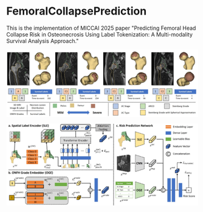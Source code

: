 # FemoralCollapsePrediction

This is the implementation of MICCAI 2025 paper "Predicting Femoral Head Collapse Risk in Osteonecrosis Using Label Tokenization: A Multi-modality Survival Analysis Approach."

<p align="center">
  <img src="src/img/fig1.jpg" alt="Dataset">
</p>

<p align="center">
  <img src="src/img/fig2.jpg" alt="Workflow">
</p>